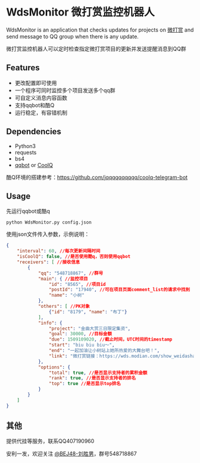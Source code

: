 # WdsMonitor 微打赏监控机器人

WdsMonitor is an application that checks updates for projects on [微打赏](https://wds.modian.com/) and send message to QQ group when there is any update.

微打赏监控机器人可以定时检查指定微打赏项目的更新并发送提醒消息到QQ群

## Features
* 更改配置即可使用
* 一个程序可同时监控多个项目发送多个qq群
* 可自定义消息内容函数
* 支持qqbot和酷Q
* 运行稳定，有容错机制


## Dependencies
* Python3
* requests
* bs4
* [qqbot](https://github.com/pandolia/qqbot) or [CoolQ](https://cqp.cc/)

酷Q环境的搭建参考：https://github.com/jqqqqqqqqqq/coolq-telegram-bot

## Usage

先运行qqbot或酷q

```
python WdsMonitor.py config.json
```

使用json文件传入参数，示例说明：

```json
{
    "interval": 60, //每次更新间隔时间
    "isCoolQ": false, //是否使用酷q，否则使用qqbot
    "receivers": [ //接收信息
        {
            "qq": "548718867", //群号
            "main": { //监控项目
                "id": "8565", //项目id
                "postId": "17940", //可在项目页面comment_list的请求中找到
                "name": "小树" 
            },
            "others": [ //PK对象
                {"id": "8179", "name": "布丁"}
            ],
            "info": {
                "project": "金曲大赏三日限定集资", 
                "goal": 30000, //目标金额
                "due": 1509109020, //截止时间，UTC时间的timestamp
                "start": "biu biu biu～",
                "end": "一起加油让小树站上她所热爱的大舞台吧！",
                "link": "微打赏链接：https://wds.modian.com/show_weidashang_pro/8565"
            },
            "options": {
                "total": true, //是否显示支持者的累积金额
                "rank": true, //是否显示支持者的排名
                "top": true //是否显示top排名
            }
        }
    ]
}
```
## 其他

提供代挂等服务，联系QQ407190960

安利一发，欢迎关注 [@BEJ48-刘胜男](http://weibo.com/u/5886797095)，群号548718867